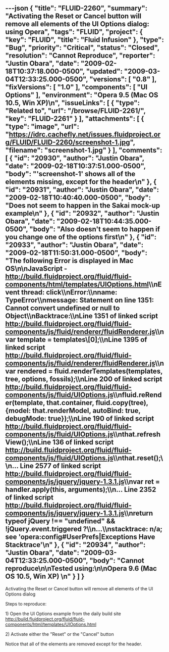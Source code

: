 ---json
{
  "title": "FLUID-2260",
  "summary": "Activating the Reset or Cancel button will remove all elements of the UI Options dialog: using Opera",
  "tags": "FLUID",
  "project": {
    "key": "FLUID",
    "title": "Fluid Infusion"
  },
  "type": "Bug",
  "priority": "Critical",
  "status": "Closed",
  "resolution": "Cannot Reproduce",
  "reporter": "Justin Obara",
  "date": "2009-02-18T10:37:18.000-0500",
  "updated": "2009-03-04T12:33:25.000-0500",
  "versions": [
    "0.8"
  ],
  "fixVersions": [
    "1.0"
  ],
  "components": [
    "UI Options"
  ],
  "environment": "Opera 9.5 (Mac OS 10.5, Win XP)\n",
  "issueLinks": [
    {
      "type": "Related to",
      "url": "/browse/FLUID-2261/",
      "key": "FLUID-2261"
    }
  ],
  "attachments": [
    {
      "type": "image",
      "url": "https://idrc.cachefly.net/issues.fluidproject.org/FLUID/FLUID-2260/screenshot-1.jpg",
      "filename": "screenshot-1.jpg"
    }
  ],
  "comments": [
    {
      "id": "20930",
      "author": "Justin Obara",
      "date": "2009-02-18T10:37:51.000-0500",
      "body": "'screenshot-1' shows all of the elements missing, except for the header\n"
    },
    {
      "id": "20931",
      "author": "Justin Obara",
      "date": "2009-02-18T10:40:40.000-0500",
      "body": "Does not seem to happen in the Sakai mock-up example\n"
    },
    {
      "id": "20932",
      "author": "Justin Obara",
      "date": "2009-02-18T10:44:35.000-0500",
      "body": "Also doesn't seem to happen if you change one of the options first\n"
    },
    {
      "id": "20933",
      "author": "Justin Obara",
      "date": "2009-02-18T11:50:31.000-0500",
      "body": "The following Error is displayed in Mac OS\n\nJavaScript - <http://build.fluidproject.org/fluid/fluid-components/html/templates/UIOptions.html>\\\nEvent thread: click\\\nError:\\\nname: TypeError\\\nmessage: Statement on line 1351: Cannot convert undefined or null to Object\\\nBacktrace:\\\nLine 1351 of linked script <http://build.fluidproject.org/fluid/fluid-components/js/fluid/renderer/fluidRenderer.js>\\\nvar template = templates\\[0];\\\nLine 1395 of linked script <http://build.fluidproject.org/fluid/fluid-components/js/fluid/renderer/fluidRenderer.js>\\\nvar rendered = fluid.renderTemplates(templates, tree, options, fossils);\\\nLine 200 of linked script <http://build.fluidproject.org/fluid/fluid-components/js/fluid/UIOptions.js>\\\nfluid.reRender(template, that.container, fluid.copy(tree), {model: that.renderModel, autoBind: true, debugMode: true});\\\nLine 190 of linked script <http://build.fluidproject.org/fluid/fluid-components/js/fluid/UIOptions.js>\\\nthat.refreshView();\\\nLine 136 of linked script <http://build.fluidproject.org/fluid/fluid-components/js/fluid/UIOptions.js>\\\nthat.reset();\\\n...  Line 2577 of linked script <http://build.fluidproject.org/fluid/fluid-components/js/jquery/jquery-1.3.1.js>\\\nvar ret = handler.apply(this, arguments);\\\n...  Line 2352 of linked script <http://build.fluidproject.org/fluid/fluid-components/js/jquery/jquery-1.3.1.js>\\\nreturn typeof jQuery !== \"undefined\" && !jQuery.event.triggered ?\\\n...\\\nstacktrace: n/a; see 'opera:config#UserPrefs|Exceptions Have Stacktrace'\n"
    },
    {
      "id": "20934",
      "author": "Justin Obara",
      "date": "2009-03-04T12:33:25.000-0500",
      "body": "Cannot reproduce\n\nTested using:\n\nOpera 9.6 (Mac OS 10.5, Win XP)&#x20;\n"
    }
  ]
}
---
Activating the Reset or Cancel button will remove all elements of the UI Options dialog

Steps to reproduce:

1\) Open the UI Options example from the daily build site\
<http://build.fluidproject.org/fluid/fluid-components/html/templates/UIOptions.html>

2\) Activate either the "Reset" or the "Cancel" button

Notice that all of the elements are removed except for the header.

        